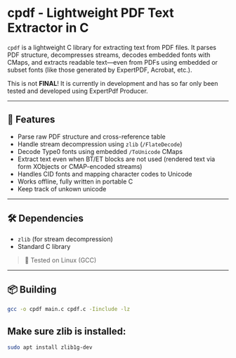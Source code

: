 # cpdf - Lightweight PDF Text Extractor in C

`cpdf` is a lightweight C library for extracting text from PDF files. It parses PDF structure, decompresses streams, decodes embedded fonts with CMaps, and extracts readable text—even from PDFs using embedded or subset fonts (like those generated by ExpertPDF, Acrobat, etc.).

This is not **FINAL**! It is currently in development and has so far only been tested and developed using ExpertPdf Producer.  

---

## 🚀 Features

- Parse raw PDF structure and cross-reference table
- Handle stream decompression using `zlib` (`/FlateDecode`)
- Decode Type0 fonts using embedded `/ToUnicode` CMaps
- Extract text even when BT/ET blocks are not used (rendered text via form XObjects or CMAP-encoded streams)
- Handles CID fonts and mapping character codes to Unicode
- Works offline, fully written in portable C
- Keep track of unkown unicode

---

## 🛠 Dependencies

- `zlib` (for stream decompression)
- Standard C library

> 🧪 Tested on Linux (GCC)

---

## 📦 Building

```bash
gcc -o cpdf main.c cpdf.c -Iinclude -lz
```

## Make sure zlib is installed:

```bash
sudo apt install zlib1g-dev
```


